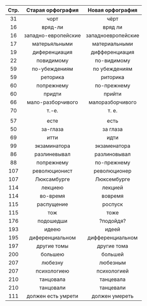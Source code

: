 |Стр.| Старая орфография | Новая орфография |
|:--:|:-----------------:|:----------------:|
| 31 | чорт | чёрт |
| 16 | вряд-ли | вряд ли |
| 16 | западно-европейские | западноевропейские |
| 17 | матерьяльными | материальными |
| 19 | диференциация | дифференциация |
| 22 | повидимому | по-видимому |
| 59 | по-убеждениям | по убеждениям |
| 59 | реторика | риторика |
| 60 | попрежнему | по-прежнему |
| 60 | придти | прийти |
| 66 | мало-разборчивого | малоразборчивого |
| 70 | т.-е. | т. е. |
|  |  |  |
| 57 | есте | есть |
| 50 | за-глаза | за глаза |
| 69 | итти | идти |
| 99 | экзаминатора | экзаменатора |
| 86 | разлиневывал | разлиновывал |
| 88 | попрежнему | по-прежнему |
| 107 | революционист | революционер |
| 107 | Люксамбурге | Люксембурге |
| 114 | лекциею | лекцией |
| 114 | во-время | вовремя |
| 115 | распущение | роспуск |
| 115 | тож | тоже |
| 176 | подошедши | ?подойдя? |
| 193 | идеею | идеей |
| 195 | диференциальном | дифференциальном |
| 197 | другие томы | другие тома |
| 200 | большею | большей |
| 207 | любезну | любезным |
| 207 | психологиею | психологией |
| 210 | танцовала | танцевала |
| 210 | танцовали | танцевали |
| 111 | должен есть умрети | должен умереть |


